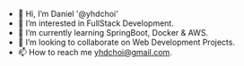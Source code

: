 - 👋 Hi, I’m Daniel '@yhdchoi'
- 👀 I’m interested in FullStack Development.
- 🌱 I’m currently learning SpringBoot, Docker & AWS.
- 💞️ I’m looking to collaborate on Web Development Projects.
- 📫 How to reach me yhdchoi@gmail.com.

<!---
yhdchoi/yhdchoi is a ✨ special ✨ repository because its `README.md` (this file) appears on your GitHub profile.
You can click the Preview link to take a look at your changes.
--->
